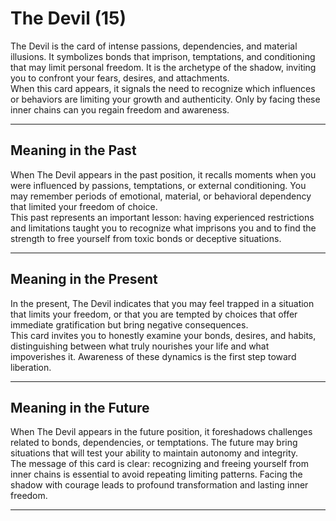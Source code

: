 # The Devil (15)

The Devil is the card of intense passions, dependencies, and material illusions. It symbolizes bonds that imprison, temptations, and conditioning that may limit personal freedom. It is the archetype of the shadow, inviting you to confront your fears, desires, and attachments.  
When this card appears, it signals the need to recognize which influences or behaviors are limiting your growth and authenticity. Only by facing these inner chains can you regain freedom and awareness.

---

## Meaning in the Past  
When The Devil appears in the past position, it recalls moments when you were influenced by passions, temptations, or external conditioning. You may remember periods of emotional, material, or behavioral dependency that limited your freedom of choice.  
This past represents an important lesson: having experienced restrictions and limitations taught you to recognize what imprisons you and to find the strength to free yourself from toxic bonds or deceptive situations.

---

## Meaning in the Present  
In the present, The Devil indicates that you may feel trapped in a situation that limits your freedom, or that you are tempted by choices that offer immediate gratification but bring negative consequences.  
This card invites you to honestly examine your bonds, desires, and habits, distinguishing between what truly nourishes your life and what impoverishes it. Awareness of these dynamics is the first step toward liberation.

---

## Meaning in the Future  
When The Devil appears in the future position, it foreshadows challenges related to bonds, dependencies, or temptations. The future may bring situations that will test your ability to maintain autonomy and integrity.  
The message of this card is clear: recognizing and freeing yourself from inner chains is essential to avoid repeating limiting patterns. Facing the shadow with courage leads to profound transformation and lasting inner freedom.

---
